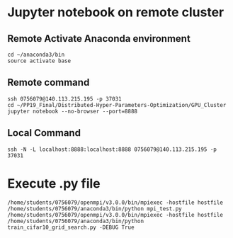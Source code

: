 # Jupyter notebook on remote cluster

## Remote Activate Anaconda environment
	cd ~/anaconda3/bin
	source activate base

## Remote command
	ssh 0756079@140.113.215.195 -p 37031
	cd ~/PP19_Final/Distributed-Hyper-Parameters-Optimization/GPU_Cluster
	jupyter notebook --no-browser --port=8888
	
## Local Command
	ssh -N -L localhost:8888:localhost:8888 0756079@140.113.215.195 -p 37031

# Execute .py file
	/home/students/0756079/openmpi/v3.0.0/bin/mpiexec -hostfile hostfile /home/students/0756079/anaconda3/bin/python mpi_test.py
	/home/students/0756079/openmpi/v3.0.0/bin/mpiexec -hostfile hostfile /home/students/0756079/anaconda3/bin/python train_cifar10_grid_search.py -DEBUG True
	
